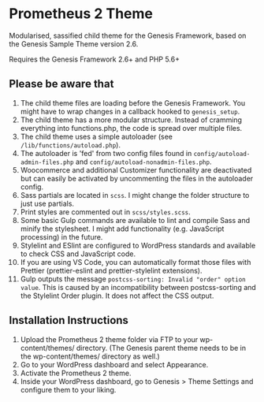 # Prometheus 2 Theme

Modularised, sassified child theme for the Genesis Framework, based on the Genesis Sample Theme version 2.6.

Requires the Genesis Framework 2.6+ and PHP 5.6+

## Please be aware that

1.  The child theme files are loading before the Genesis Framework.
    You might have to wrap changes in a callback hooked to `genesis_setup`.
2.  The child theme has a more modular structure.
    Instead of cramming everything into functions.php, the code is spread over multiple files.
3.  The child theme uses a simple autoloader (see `/lib/functions/autoload.php`).
4.  The autoloader is 'fed' from two config files found in `config/autoload-admin-files.php` and `config/autoload-nonadmin-files.php`.
5.  Woocommerce and additional Customizer functionality are deactivated but can easily be activated by uncommenting the files in the autoloader config.
6.  Sass partials are located in `scss`. I might change the folder structure to just use partials.
7.  Print styles are commented out in `scss/styles.scss`.
8.  Some basic Gulp commands are available to lint and compile Sass and minify the stylesheet. I might add functionality (e.g. JavaScript processing) in the future.
9.  Stylelint and ESlint are configured to WordPress standards and available to check CSS and JavaScript code.
10. If you are using VS Code, you can automatically format those files with Prettier (prettier-eslint and prettier-stylelint extensions).
11. Gulp outputs the message `postcss-sorting: Invalid "order" option value`. This is caused by an incompatibility between postcss-sorting and the Stylelint Order plugin. It does not affect the CSS output.

## Installation Instructions

1.  Upload the Prometheus 2 theme folder via FTP to your wp-content/themes/ directory. (The Genesis parent theme needs to be in the wp-content/themes/ directory as well.)
2.  Go to your WordPress dashboard and select Appearance.
3.  Activate the Prometheus 2 theme.
4.  Inside your WordPress dashboard, go to Genesis > Theme Settings and configure them to your liking.
